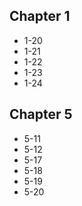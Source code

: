 ## Chapter 1

- 1-20
- 1-21
- 1-22
- 1-23
- 1-24

## Chapter 5

- 5-11
- 5-12
- 5-17
- 5-18
- 5-19
- 5-20